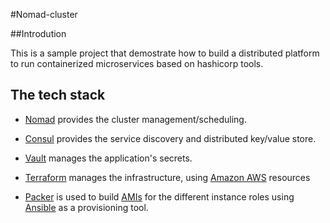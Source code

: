 #Nomad-cluster


##Introdution

This is a sample project that demostrate how to build a distributed platform to run containerized microservices based on hashicorp tools.  

## The tech stack
* [Nomad](https://www.nomadproject.io/) provides the cluster management/scheduling.

* [Consul](consul.io) provides the service discovery and distributed key/value store.

* [Vault](https://www.vaultproject.io) manages the application's secrets. 

* [Terraform](terraform.io) manages the infrastructure, using [Amazon AWS](aws.amazon.com) resources

* [Packer]() is used to build [AMIs](http://docs.aws.amazon.com/AWSEC2/latest/UserGuide/AMIs.html) for the different instance roles using [Ansible](https://www.ansible.com/) as a provisioning tool.

